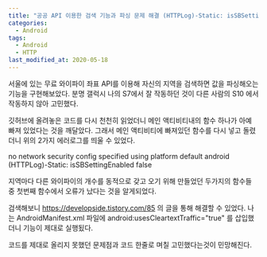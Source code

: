 ```yaml
---
title: "공공 API 이용한 검색 기능과 파싱 문제 해결 (HTTPLog)-Static: isSBSettingEnabled false"
categories:
  - Android
tags:
  - Android
  - HTTP
last_modified_at: 2020-05-18
---
```


서울에 있는 무료 와이파이 좌표 API를 이용해 자신의 지역을 검색하면 값을 파싱해오는 기능을 구현해보았다.
분명 갤럭시 나의 S7에서 잘 작동하던 것이 다른 사람의 S10 에서 작동하지 않아 고민했다.

깃허브에 올려놓은 코드를 다시 천천히 읽었더니 메인 액티비티내의 함수 하나가 아예 빠져 있었다는 것을 깨달았다.
그래서 메인 액티비티에 빠져있던 함수를 다시 넣고 돌렸더니 위의 2가지 에러로그를 띄울 수 있었다.

no network security config specified using platform default android
(HTTPLog)-Static: isSBSettingEnabled false

지역마다 다른 와이파이의 개수를 동적으로 갖고 오기 위해 만들었던 두가지의 함수들 중 첫번째 함수에서 오류가 났다는 것을 알게되었다. 


검색해보니 https://developside.tistory.com/85 의 글을 통해 해결할 수 있었다.
나는 AndroidManifest.xml 파일에 android:usesCleartextTraffic="true" 를 삽입했더니 기능이 제대로 실행됬다.

코드를 제대로 올리지 못했던 문제점과 코드 한줄로 며칠 고민했다는것이 민망해진다.



